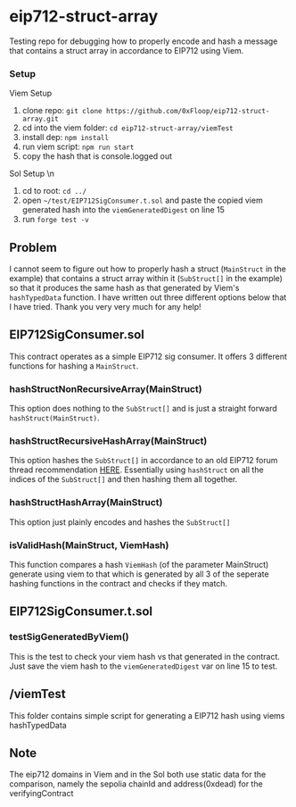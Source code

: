 # eip712-struct-array
Testing repo for debugging how to properly encode and hash a message that contains a struct array in accordance to EIP712 using Viem.

### Setup
Viem Setup
1. clone repo: `git clone https://github.com/0xFloop/eip712-struct-array.git`
2. cd into the viem folder: `cd eip712-struct-array/viemTest`
3. install dep: `npm install`
4. run viem script: `npm run start`
5. copy the hash that is console.logged out

Sol Setup \n
1. cd to root: `cd ../`
2. open `~/test/EIP712SigConsumer.t.sol` and paste the copied viem generated hash into the `viemGeneratedDigest` on line 15
3. run `forge test -v`

## Problem
I cannot seem to figure out how to properly hash a struct (`MainStruct` in the example) that contains a struct array within it (`SubStruct[]` in the example) so that it produces the same hash as that generated by Viem's `hashTypedData` function.
I have written out three different options below that I have tried. Thank you very very much for any help!

## EIP712SigConsumer.sol
This contract operates as a simple EIP712 sig consumer. It offers 3 different functions for hashing a `MainStruct`. 
### hashStructNonRecursiveArray(MainStruct)
This option does nothing to the `SubStruct[]` and is just a straight forward `hashStruct(MainStruct)`.

### hashStructRecursiveHashArray(MainStruct)
This option hashes the `SubStruct[]` in accordance to an old EIP712 forum thread recommendation [HERE]("https://ethereum-magicians.org/t/eip-712-eth-signtypeddata-as-a-standard-for-machine-verifiable-and-human-readable-typed-data-signing/397/27"). Essentially using `hashStruct` on all the indices of the `SubStruct[]` and then hashing them all together.

### hashStructHashArray(MainStruct)
This option just plainly encodes and hashes the `SubStruct[]` 


### isValidHash(MainStruct, ViemHash)
This function compares a hash `ViemHash` (of the parameter MainStruct) generate using viem to that which is generated by all 3 of the seperate hashing functions in the contract and checks if they match.

## EIP712SigConsumer.t.sol

### testSigGeneratedByViem()
This is the test to check your viem hash vs that generated in the contract. Just save the viem hash to the `viemGeneratedDigest` var on line 15 to test.

## /viemTest
This folder contains simple script for generating a EIP712 hash using viems hashTypedData

## Note
The eip712 domains in Viem and in the Sol both use static data for the comparison, namely the sepolia chainId and address(0xdead) for the verifyingContract
